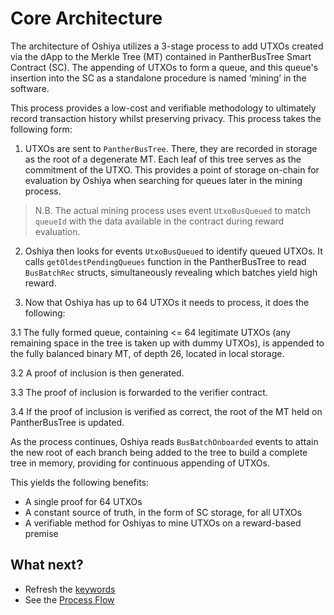 # Core Architecture

The architecture of Oshiya utilizes a 3-stage process to add UTXOs created via the dApp to the Merkle Tree (MT) contained in PantherBusTree Smart Contract (SC). The appending of UTXOs to form a queue, and this queue's insertion into the SC as a standalone procedure is named ‘mining’ in the software.

This process provides a low-cost and verifiable methodology to ultimately record transaction history whilst preserving privacy. This process takes the following form:

1. UTXOs are sent to `PantherBusTree`. There, they are recorded in storage as the root of a degenerate MT. Each leaf of this tree serves as the commitment of the UTXO. This provides a point of storage on-chain for evaluation by Oshiya when searching for queues later in the mining process.

> N.B. The actual mining process uses event `UtxoBusQueued` to match `queueId` with the data available in the contract during reward evaluation.

2. Oshiya then looks for events `UtxoBusQueued` to identify queued UTXOs. It calls `getOldestPendingQueues` function in the PantherBusTree to read `BusBatchRec` structs, simultaneously revealing which batches yield high reward.

3. Now that Oshiya has up to 64 UTXOs it needs to process, it does the following:

3.1 The fully formed queue, containing <= 64 legitimate UTXOs (any remaining space in the tree is taken up with dummy UTXOs), is appended to the fully balanced binary MT, of depth 26, located in local storage.

3.2 A proof of inclusion is then generated. 

3.3 The proof of inclusion is forwarded to the verifier contract.

3.4 If the proof of inclusion is verified as correct, the root of the MT held on PantherBusTree is updated.

As the process continues, Oshiya reads `BusBatchOnboarded` events to attain the new root of each branch being added to the tree to build a complete tree in memory, providing for continuous appending of UTXOs.

This yields the following benefits:

-   A single proof for 64 UTXOs
-   A constant source of truth, in the form of SC storage, for all UTXOs
-   A verifiable method for Oshiyas to mine UTXOs on a reward-based premise

## What next?

- Refresh the [keywords](2_Keywords.md)
- See the [Process Flow](5_ProcessFlow.md)
